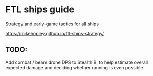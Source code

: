 # FTL ships guide
Strategy and early-game tactics for all ships

https://mikehopley.github.io/ftl-ships-strategy/

## TODO:

Add combat / beam drone DPS to Stealth B, to help estimate overall expected damage and deciding whether running is even possible.
